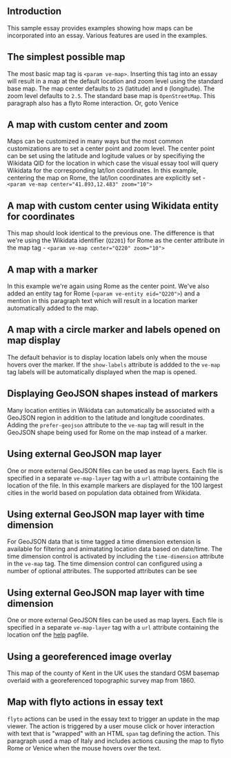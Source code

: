 <param ve-config
       title="Map samples"
       banner="https://upload.wikimedia.org/wikipedia/commons/thumb/7/75/WorldMap-A_with_Frame.png/1024px-WorldMap-A_with_Frame.png"
       layout="vtl"
       author="JSTOR Labs team">

<param ve-commpons/thumb/7/75/WorldMap-A_with_Frame.png/1024px-WorldMap-A_with_Frame.png"
       layout="vtl"
       author="JSTOR Labs teament 
       name="mapViewer"
       src="/components/LeafletTimeDimension.vue"
       selectors="tag:map"
       icon="fa-map-marker-alt"
       label="Maps">

## Introduction

This sample essay provides examples showing how maps can be incorporated into an essay.  Various features are used in the examples.

## The simplest possible map

The most basic map tag is `<param ve-map>`.  Inserting this tag into an essay will result in a map at the default location and zoom level using the standard base map.  The map center defaults to `25` (latitude) and `0` (longitude).  The zoom level defaults to `2.5`.  The standard base map is `OpenStreetMap`. This paragraph also has a <span data-click-map-flyto="41.893,12.483,10" data-mouseover-map-flyto="41.893,12.483,11">flyto Rome</span> interaction. Or, <span data-mouseover-map-flyto="45.440, 12.332, 13">goto Venice</span>
<param ve-map>

## A map with custom center and zoom

Maps can be customized in many ways but the most common customizations are to set a center point and zoom level.  The center point can be set using the latitude and logitude values or by specifiying the Wikidata QID for the location in which case the visual essay tool will query Wikidata for the corresponding lat/lon coordinates.  In this example, centering the map on Rome, the lat/lon coordinates are explicitly set - `<param ve-map center="41.893,12.483" zoom="10">`
<param ve-map center="41.893,12.483" zoom="10">

## A map with custom center using Wikidata entity for coordinates

This map should look identical to the previous one.  The difference is that we're using the Wikidata identifier (`Q2201`) for Rome as the center attribute in the map tag - `<param ve-map center="Q220" zoom="10">`
<param ve-map center="Q220" zoom="10">

## A map with a marker

In this example we're again using Rome as the center point.  We've also added an entity tag for Rome (`<param ve-entity eid="Q220">`) and a mention in this paragraph text which will result in a location marker automatically added to the map.
<param ve-entity eid="Q220">
<param ve-map center="Q220" zoom="10">

## A map with a circle marker and labels opened on map display 

The default behavior is to display location labels only when the mouse hovers over the marker.  If the `show-labels` attribute is addded to the `ve-map` tag labels will be automatically displayed when the map is opened.
<param ve-entity eid="Q220">
<param ve-map center="Q220" zoom="10" show-labels marker-type="circle" radius="8">

## Displaying GeoJSON shapes instead of markers 

Many location entities in Wikidata can automatically be associated with a GeoJSON
region in addition to the latitude and longitude coordinates.  Adding the `prefer-geojson` attribute to the `ve-map` tag will result in the GeoJSON shape being
used for Rome on the map instead of a marker.
<param ve-entity eid="Q220">
<param ve-map center="Q220" zoom="10" prefer-geojson>

## Using external GeoJSON map layer 

One or more external GeoJSON files can be used as map layers.  Each file
is specified in a separate `ve-map-layer` tag with a `url` attribute containing the location of the file.  In this example markers are displayed for the 100 largest cities in the world based on population data obtained from Wikidata.
<param ve-map>
<param ve-map-layer url="/geojson/cities.json">

## Using external GeoJSON map layer with time dimension 

For GeoJSON data that is time tagged a time dimension extension is available for filtering and animatating location data based on date/time.  The time dimension control is activated by including the `time-dimension` attribute in the `ve-map` tag.  The time dimension control can configured using a number of optional attributes.  The supported attributes can be see
<param ve-map>
<param ve-map-layer url="/geojson/cities.json">

## Using external GeoJSON map layer with time dimension 

One or more external GeoJSON files can be used as map layers.  Each file
is specified in a separate `ve-map-layer` tag with a `url` attribute containing the location onf the [help](/help) pagfile.
<param ve-map 
       time-dimension
       time-interval="-008000/"
       duration="P10000Y"
       basemap="Esri_WorldGrayCanvas"
       max-zoom="4"
       date-format="YYYY"
       auto-play="false"
       auto-fit="false"
       fps="4">
<param ve-map-layer url="/geojson/cities.json">

## Using a georeferenced image overlay

This map of the county of Kent in the UK uses the standard OSM basemap overlaid with a georeferenced topographic survey map from 1860.

<param ve-map center="51.254, 0.876" zoom="10">
<param ve-map-layer active mapwarper mapwarper-id="44832" title="Kent Topo Survey 1860">

## Map with flyto actions in essay text

`flyto` actions can be used in the essay text to trigger an update in the map viewer.  The action is triggered by a user mouse click or hover interaction with text that is "wrapped" with an HTML `span` tag defining the action.  This paragraph used a map of <span data-mouseover-map-flyto="43,12.3,6">Italy</span> and includes actions causing the map to flyto <span data-click-map-flyto="41.893,12.483,10" data-mouseover-map-flyto="41.893,12.483,11">Rome</span> or <span data-mouseover-map-flyto="45.440, 12.332, 13">Venice</span> when the mouse hovers over the text.
<param ve-map center="43,12.3" zoom="6">
<!--stackedit_data:
eyJoaXN0b3J5IjpbMTA4MTE1NTgyOF19
-->